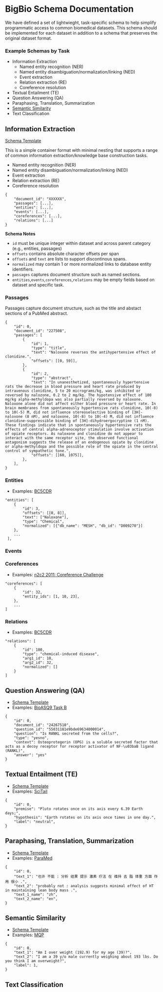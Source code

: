 # BigBio Schema Documentation
We have defined a set of lightwieght, task-specific schema to help simplify programmatic access to common biomedical datasets. This schema should be implemented for each dataset in addition to a schema that preserves the original dataset format.

### Example Schemas by Task
- Information Extraction
  - Named entity recognition (NER)
  - Named entity disambiguation/normalization/linking (NED)
  - Event extraction
  - Relation extraction (RE)
  - Coreference resolution
- Textual Entailment (TE)
- Question Answering (QA)
- Paraphasing, Translation, Summarization
- [Semantic Similarity](#semantic-similarity)
- Text Classification

## Information Extraction

[Schema Template](schemas/kb.py)

This is a simple container format with minimal nesting that supports a range of common information extraction/knowledge base construction tasks.

- Named entity recognition (NER)
- Named entity disambiguation/normalization/linking (NED)
- Event extraction
- Relation extraction (RE)
- Coreference resolution

```
{
    "document_id": "XXXXXX",
    "passages": [...],
    "entities": [...],
    "events": [...],
    "coreferences": [...],
    "relations": [...]
}
```



**Schema Notes**

- `id` must be unique integer within dataset and across parent category (e.g., entities, passages)
- `offsets` contains absolute character offsets per span
- `offsets` and `text` are lists to support discontinous spans. 
- `normalized` may contain 1 or more normalized links to database entity identifiers.
- `passages` captures document structure such as named sections.
- `entities`,`events`,`coreferences`,`relations` may be empty fields based on dataset and specific task.



### Passages

Passages capture document structure, such as the title and abstact sections of a PubMed abstract. 

```
{
    "id": 0,
    "document_id": "227508",
    "passages": [
        {
            "id": 1,
            "type": "title",
            "text": "Naloxone reverses the antihypertensive effect of clonidine.",
            "offsets": [[0, 59]],
        },
        {
            "id": 2,
            "type": "abstract",
            "text": "In unanesthetized, spontaneously hypertensive rats the decrease in blood pressure and heart rate produced by intravenous clonidine, 5 to 20 micrograms/kg, was inhibited or reversed by nalozone, 0.2 to 2 mg/kg. The hypotensive effect of 100 mg/kg alpha-methyldopa was also partially reversed by naloxone. Naloxone alone did not affect either blood pressure or heart rate. In brain membranes from spontaneously hypertensive rats clonidine, 10(-8) to 10(-5) M, did not influence stereoselective binding of [3H]-naloxone (8 nM), and naloxone, 10(-8) to 10(-4) M, did not influence clonidine-suppressible binding of [3H]-dihydroergocryptine (1 nM). These findings indicate that in spontaneously hypertensive rats the effects of central alpha-adrenoceptor stimulation involve activation of opiate receptors. As naloxone and clonidine do not appear to interact with the same receptor site, the observed functional antagonism suggests the release of an endogenous opiate by clonidine or alpha-methyldopa and the possible role of the opiate in the central control of sympathetic tone.",
            "offsets": [[60, 1075]],
        },
    ],
}
```

### Entities

- Examples: [BC5CDR](examples/bc5cdr.py)

```
"entities": [
    {
        "id": 3,
        "offsets": [[0, 8]],
        "text": ["Naloxone"],
        "type": "Chemical",
        "normalized": [{"db_name": "MESH", "db_id": "D009270"}]
    },
    ...
 ],
```

### Events

### Coreferences

- Examples: [n2c2 2011: Coreference Challenge]()

```
"coreferences": [
	{
   		"id": 32,
   		"entity_ids": [1, 10, 23],
	},
	...
]
```

### Relations
- Examples: [BC5CDR](examples/bc5cdr.py)

```
"relations": [
    {
        "id": 100,
        "type": "chemical-induced disease",
        "arg1_id": 10,
        "arg2_id": 32,
        "normalized": []
    }
]
```

## Question Answering (QA)
- [Schema Template](schemas/qa.py)
- Examples: [BioASQ9 Task B](examples/bioasq9b.py)

```
{
    "id": 0,
    "document_id": "24267510",
    "question_id": "55031181e9bde69634000014",
    "question": "Is RANKL secreted from the cells?", 
    "type": "yesno",
    "context": Osteoprotegerin (OPG) is a soluble secreted factor that acts as a decoy receptor for receptor activator of NF-\u03baB ligand (RANKL)", 
    "answer": "yes"
}
```

## Textual Entailment (TE)

- [Schema Template](schemas/entailment.py)
- Examples: [SciTail](examples/scitail.py)

```
{
	"id": 0,
	"premise": "Pluto rotates once on its axis every 6.39 Earth days;",
	"hypothesis": "Earth rotates on its axis once times in one day.",
	"label": "neutral",
}
```

## Paraphasing, Translation, Summarization


- [Schema Template](schema/text_to_text.py)
- Examples: [ParaMed](examples/paramed.py)

```
{
	"id": 0,
	"text_1": "也许 不能 : 分析 结果 提示 激素 疗法 在 维持 去 脂 体重 方面 作用 很小 .",
	"text_2": "probably not : analysis suggests minimal effect of HT in maintaining lean body mass .",
	"text_1_name": "zh",
	"text_2_name": "en",
}
```


## Semantic Similarity
- [Schema Template](schema/pairs.py)
- Examples: [MQP](examples/mqp.py)

```
{
	"id": 0,
	"text_1": "Am I over weight (192.9) for my age (39)?",
	"text_2": "I am a 39 y/o male currently weighing about 193 lbs. Do you think I am overweight?",
	"label": 1,
}
```

## Text Classification
